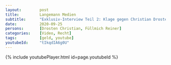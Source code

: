 ```yaml
---
layout:        post
title:         Langemann Medien
subtitle:      "Exklusiv-Interview Teil 2: Klage gegen Christian Drosten. Antworten auf Kritik & neue Entwicklungen"
date:          2020-09-25
persons:       [Drosten Christian, Füllmich Reiner]
categories:    [Video, Recht]
tags:          [geld, youtube]
youtubeId:     "tIkqdIA6g0U"
---
```


{% include youtubePlayer.html id=page.youtubeId %}
